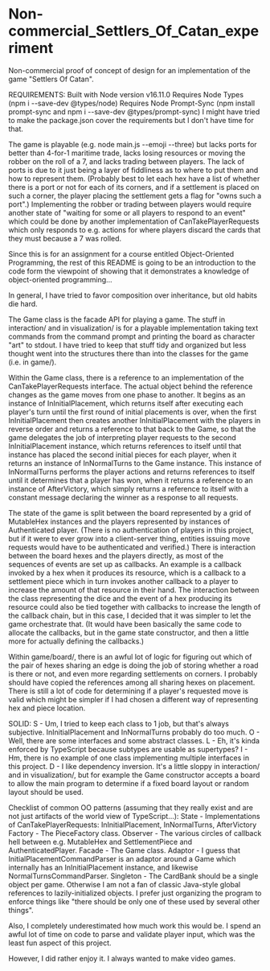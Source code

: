 # Non-commercial_Settlers_Of_Catan_experiment
Non-commercial proof of concept of design for an implementation of the game "Settlers Of Catan".

REQUIREMENTS:
Built with Node version v16.11.0
Requires Node Types (npm i --save-dev @types/node)
Requires Node Prompt-Sync (npm install prompt-sync and npm i --save-dev @types/prompt-sync)
I might have tried to make the package.json cover the requirements but I don't have time for that.

The game is playable (e.g. node main.js --emoji --three) but lacks ports for better than 4-for-1
maritime trade, lacks losing resources or moving the robber on the roll of a 7, and lacks trading
between players. The lack of ports is due to it just being a layer of fiddliness as to where to put
them and how to represent them. (Probably best to let each hex have a list of whether there is a
port or not for each of its corners, and if a settlement is placed on such a corner, the player
placing the settlement gets a flag for "owns such a port".) Implementing the robber or trading
between players would require another state of "waiting for some or all players to respond to an
event" which could be done by another implementation of CanTakePlayerRequests which only responds
to e.g. actions for where players discard the cards that they must because a 7 was rolled.

Since this is for an assignment for a course entitled Object-Oriented Programming, the rest of this
README is going to be an introduction to the code form the viewpoint of showing that it
demonstrates a knowledge of object-oriented programming...

In general, I have tried to favor composition over inheritance, but old habits die hard.

The Game class is the facade API for playing a game. The stuff in interaction/ and in
visualization/ is for a playable implementation taking text commands from the command prompt and
printing the board as character "art" to stdout. I have tried to keep that stuff tidy and organized
but less thought went into the structures there than into the classes for the game (i.e. in game/).

Within the Game class, there is a reference to an implementation of the CanTakePlayerRequests
interface. The actual object behind the reference changes as the game moves from one phase to
another. It begins as an instance of InInitialPlacement, which returns itself after executing each
player's turn until the first round of initial placements is over, when the first
InInitialPlacement then creates another InInitialPlacement with the players in reverse order and
returns a reference to that back to the Game, so that the game delegates the job of interpreting
player requests to the second InInitialPlacement instance, which returns references to itself until
that instance has placed the second initial pieces for each player, when it returns an instance of
InNormalTurns to the Game instance. This instance of InNormalTurns performs the player actions and
returns references to itself until it determines that a player has won, when it returns a
reference to an instance of AfterVictory, which simply returns a reference to itself with a
constant message declaring the winner as a response to all requests.

The state of the game is split between the board represented by a grid of MutableHex instances and
the players represented by instances of Authenticated player. (There is no authentication of
players in this project, but if it were to ever grow into a client-server thing, entities issuing
move requests would have to be authenticated and verified.) There is interaction between the board
hexes and the players directly, as most of the sequences of events are set up as callbacks. An
example is a callback invoked by a hex when it produces its resource, which is a callback to a
settlement piece which in turn invokes another callback to a player to increase the amount of that
resource in their hand. The interaction between the class representing the dice and the event of a
hex producing its resource could also be tied together with callbacks to increase the length of the
callback chain, but in this case, I decided that it was simpler to let the game orchestrate that.
(It would have been basically the same code to allocate the callbacks, but in the game state
constructor, and then a little more for actually defining the callbacks.)

Within game/board/, there is an awful lot of logic for figuring out which of the pair of hexes
sharing an edge is doing the job of storing whether a road is there or not, and even more regarding
settlements on corners. I probably should have copied the references among all sharing hexes on
placement. There is still a lot of code for determining if a player's requested move is valid which
might be simpler if I had chosen a different way of representing hex and piece location.

SOLID:
S - Um, I tried to keep each class to 1 job, but that's always subjective. InInitialPlacement and
    InNormalTurns probably do too much.
O - Well, there are some interfaces and some abstract classes.
L - Eh, it's kinda enforced by TypeScript because subtypes are usable as supertypes?
I - Hm, there is no example of one class implementing multiple interfaces in this project.
D - I like dependency inversion. It's a little sloppy in interaction/ and in visualization/, but
    for example the Game constructor accepts a board to allow the main program to determine if a
    fixed board layout or random layout should be used.

Checklist of common OO patterns (assuming that they really exist and are not just artifacts of the
world view of TypeScript...):
State - Implementations of CanTakePlayerRequests: InInitialPlacement, InNormalTurns, AfterVictory
Factory - The PieceFactory<T> class.
Observer - The various circles of callback hell between e.g. MutableHex and SettlementPiece and
           AuthenticatedPlayer.
Facade - The Game class.
Adaptor - I guess that InitialPlacementCommandParser is an adaptor around a Game which internally
          has an InInitialPlacement instance, and likewise NormalTurnsCommandParser.
Singleton - The CardBank should be a single object per game. Otherwise I am not a fan of classic
            Java-style global references to lazily-initialized objects. I prefer just organizing
            the program to enforce things like "there should be only one of these used by several
            other things".

Also, I completely underestimated how much work this would be. I spend an awful lot of time on code
to parse and validate player input, which was the least fun aspect of this project.

However, I did rather enjoy it. I always wanted to make video games.
